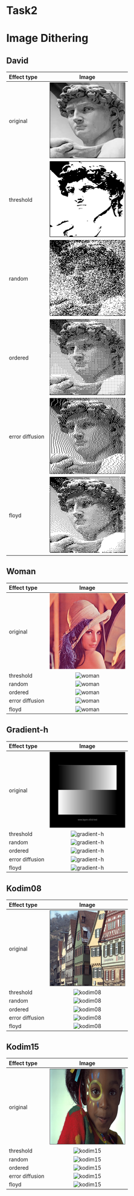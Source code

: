 # Task2

# Image Dithering

## David

| Effect type | Image                         |
| :---        | :---:                         |
| original    | ![david](resources/david.png) |
| threshold   | ![david](results/david_threshold.png) |
| random      | ![david](results/david_random.png) |
| ordered     | ![david](results/david_ordered.png) |
| error diffusion | ![david](results/david_diffusion.png) |
| floyd       | ![david](results/david_floyd.png) |

## Woman

| Effect type | Image |
| :--- | :---: |
| original | ![woman](resources/woman.png) |
| threshold | ![woman](resources/woman_threshold.png) |
| random | ![woman](resources/woman_random.png) |
| ordered | ![woman](resources/woman_ordered.png) |
| error diffusion | ![woman](resources/woman_diffusion.png) |
| floyd | ![woman](resources/woman_floyd.png) |

## Gradient-h

| Effect type | Image |
| :--- | :---: |
| original | ![gradient-h](resources/gradient-h.png) |
| threshold | ![gradient-h](resources/gradient-h_threshold.png) |
| random | ![gradient-h](resources/gradient-h_random.png) |
| ordered | ![gradient-h](resources/gradient-h_ordered.png) |
| error diffusion | ![gradient-h](resources/gradient-h_diffusion.png) |
| floyd | ![gradient-h](resources/gradient-h_floyd.png) |

## Kodim08

| Effect type | Image |
| :--- | :---: |
| original | ![kodim08](resources/kodim08.png) |
| threshold | ![kodim08](resources/kodim08_threshold.png) |
| random | ![kodim08](resources/kodim08_random.png) |
| ordered | ![kodim08](resources/kodim08_ordered.png) |
| error diffusion | ![kodim08](resources/kodim08_diffusion.png) |
| floyd | ![kodim08](resources/kodim08_floyd.png) |

## Kodim15

| Effect type | Image |
| :--- | :---: |
| original | ![kodim15](resources/kodim15.png) |
| threshold | ![kodim15](resources/kodim15_threshold.png) |
| random | ![kodim15](resources/kodim15_random.png) |
| ordered | ![kodim15](resources/kodim15_ordered.png) |
| error diffusion | ![kodim15](resources/kodim15_diffusion.png) |
| floyd | ![kodim15](resources/kodim15_floyd.png) |
